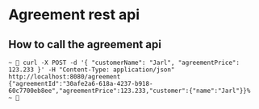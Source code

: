 # Agreement rest api

## How to call the agreement api

```
~  curl -X POST -d '{ "customerName": "Jarl", "agreementPrice": 123.233 }' -H "Content-Type: application/json" http://localhost:8080/agreement
{"agreementId":"30afe2a6-618a-4237-b918-60c7700eb8ee","agreementPrice":123.233,"customer":{"name":"Jarl"}}%
~ 
```